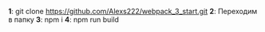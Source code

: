 **1**: git clone https://github.com/Alexs222/webpack_3_start.git
**2**: Переходим в папку 
**3**: npm i
**4**: npm run build
